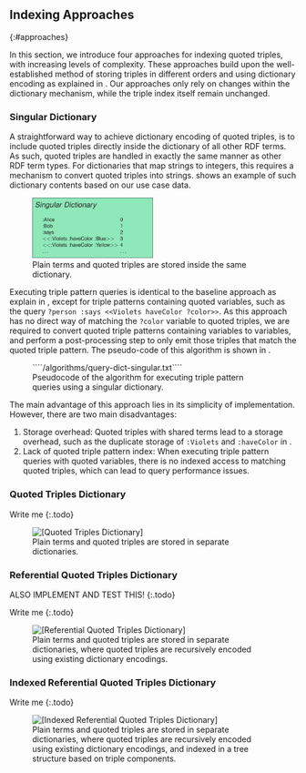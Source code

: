 ## Indexing Approaches
{:#approaches}

In this section, we introduce four approaches for indexing quoted triples,
with increasing levels of complexity.
These approaches build upon the well-established method of storing triples in different orders
and using dictionary encoding as explained in [](#background).
Our approaches only rely on changes within the dictionary mechanism,
while the triple index itself remain unchanged.

### Singular Dictionary

A straightforward way to achieve dictionary encoding of quoted triples,
is to include quoted triples directly inside the dictionary of all other RDF terms.
As such, quoted triples are handled in exactly the same manner as other RDF term types.
For dictionaries that map strings to integers, this requires a mechanism to convert quoted triples into strings.
[](#figure-dict-singular) shows an example of such dictionary contents based on our use case data.

<figure id="figure-dict-singular">
<img src="img/dict-singular.svg" alt="[Singular Dictionary]" style="width: 50%">
<figcaption markdown="block">
Plain terms and quoted triples are stored inside the same dictionary.
</figcaption>
</figure>

Executing triple pattern queries is identical to the baseline approach as explain in [](#background),
except for triple patterns containing quoted variables, such as the query `?person :says <<Violets haveColor ?color>>`.
As this approach has no direct way of matching the `?color` variable to quoted triples,
we are required to convert quoted triple patterns containing variables to variables,
and perform a post-processing step to only emit those triples that match the quoted triple pattern.
The pseudo-code of this algorithm is shown in [](#algorithm-query-dict-singular).

<figure id="algorithm-query-dict-singular" class="algorithm">
````/algorithms/query-dict-singular.txt````
<figcaption markdown="block">
Pseudocode of the algorithm for executing triple pattern queries using a singular dictionary.
</figcaption>
</figure>

The main advantage of this approach lies in its simplicity of implementation.
However, there are two main disadvantages:

1. Storage overhead: Quoted triples with shared terms lead to a storage overhead, such as the duplicate storage of `:Violets` and `:haveColor` in [](#figure-dict-singular).
2. Lack of quoted triple pattern index: When executing triple pattern queries with quoted variables, there is no indexed access to matching quoted triples, which can lead to query performance issues.

### Quoted Triples Dictionary

Write me
{:.todo}

<figure id="figure-dict-quoted">
<img src="img/dict-quoted.svg" alt="[Quoted Triples Dictionary]">
<figcaption markdown="block">
Plain terms and quoted triples are stored in separate dictionaries.
</figcaption>
</figure>

### Referential Quoted Triples Dictionary

ALSO IMPLEMENT AND TEST THIS!
{:.todo}

Write me
{:.todo}

<figure id="figure-dict-quoted-referential">
<img src="img/dict-quoted-referential.svg" alt="[Referential Quoted Triples Dictionary]">
<figcaption markdown="block">
Plain terms and quoted triples are stored in separate dictionaries,
where quoted triples are recursively encoded using existing dictionary encodings.
</figcaption>
</figure>

### Indexed Referential Quoted Triples Dictionary

Write me
{:.todo}

<figure id="figure-dict-quoted-referential-indexed">
<img src="img/dict-quoted-referential-indexed.svg" alt="[Indexed Referential Quoted Triples Dictionary]">
<figcaption markdown="block">
Plain terms and quoted triples are stored in separate dictionaries,
where quoted triples are recursively encoded using existing dictionary encodings,
and indexed in a tree structure based on triple components.
</figcaption>
</figure>
